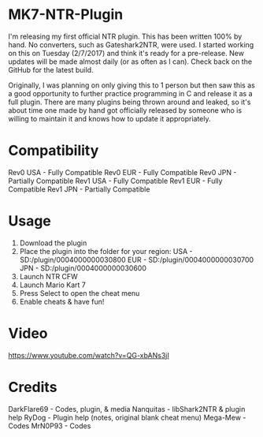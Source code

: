 # MK7-NTR-Plugin
I'm releasing my first official NTR plugin. This has been written 100% by hand. No converters, such as Gateshark2NTR, were used. I started working on this on Tuesday (2/7/2017) and think it's ready for a pre-release. New updates will be made almost daily (or as often as I can). Check back on the GitHub for the latest build.

Originally, I was planning on only giving this to 1 person but then saw this as a good opportunity to further practice programming in C and release it as a full plugin. There are many plugins being thrown around and leaked, so it's about time one made by hand got officially released by someone who is willing to maintain it and knows how to update it appropriately.

# Compatibility
Rev0 USA - Fully Compatible
Rev0 EUR - Fully Compatible
Rev0 JPN - Partially Compatible
Rev1 USA - Fully Compatible
Rev1 EUR - Fully Compatible
Rev1 JPN - Partially Compatible

# Usage

1. Download the plugin
2. Place the plugin into the folder for your region:
USA   -   SD:/plugin/0004000000030800
EUR   -   SD:/plugin/0004000000030700
JPN   -   SD:/plugin/0004000000030600
3. Launch NTR CFW
4. Launch Mario Kart 7
5. Press Select to open the cheat menu
6. Enable cheats & have fun!

# Video
https://www.youtube.com/watch?v=QG-xbANs3jI

# Credits

DarkFlare69 - Codes, plugin, & media
Nanquitas - libShark2NTR & plugin help
RyDog - Plugin help (notes, original blank cheat menu)
Mega-Mew - Codes
MrN0P93 - Codes
